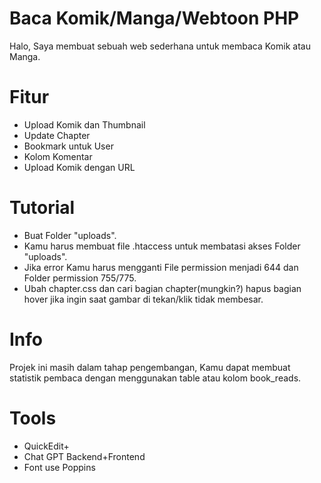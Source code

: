 # Baca Komik/Manga/Webtoon PHP
Halo, Saya membuat sebuah web sederhana untuk membaca Komik atau Manga.

# Fitur
* Upload Komik dan Thumbnail
* Update Chapter
* Bookmark untuk User
* Kolom Komentar
* Upload Komik dengan URL

# Tutorial
* Buat Folder "uploads".
* Kamu harus membuat file .htaccess untuk membatasi akses Folder "uploads".
* Jika error Kamu harus mengganti File permission menjadi 644 dan Folder permission 755/775.
* Ubah chapter.css dan cari bagian chapter(mungkin?) hapus bagian hover jika ingin saat gambar di tekan/klik tidak membesar.

# Info
Projek ini masih dalam tahap pengembangan, Kamu dapat membuat statistik pembaca dengan menggunakan table atau kolom book_reads.

# Tools
* QuickEdit+
* Chat GPT Backend+Frontend
* Font use Poppins
